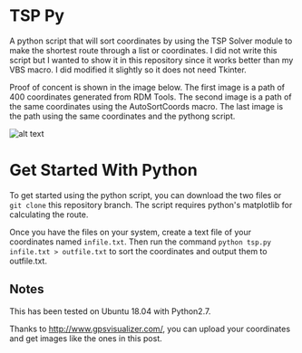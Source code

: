 # TSP Py
A python script that will sort coordinates by using the TSP Solver module to make the shortest route through a list or coordinates. I did not write this script but I wanted to show it in this repository since it works better than my VBS macro. I did modified it slightly so it does not need Tkinter. 

Proof of concent is shown in the image below. The first image is a path of 400 coordinates generated from RDM Tools. The second image is a path of the same coordinates using the AutoSortCoords macro. The last image is the path using the same coordinates and the pythong script.

![alt text](https://raw.githubusercontent.com/Kneckter/AutoSortCoords/python/Proof.png)

# Get Started With Python
To get started using the python script, you can download the two files or `git clone` this repository branch. The script requires python's matplotlib for calculating the route.

Once you have the files on your system, create a text file of your coordinates named `infile.txt`. Then run the command `python tsp.py infile.txt > outfile.txt` to sort the coordinates and output them to outfile.txt. 

## Notes
This has been tested on Ubuntu 18.04 with Python2.7. 

Thanks to http://www.gpsvisualizer.com/, you can upload your coordinates and get images like the ones in this post.
